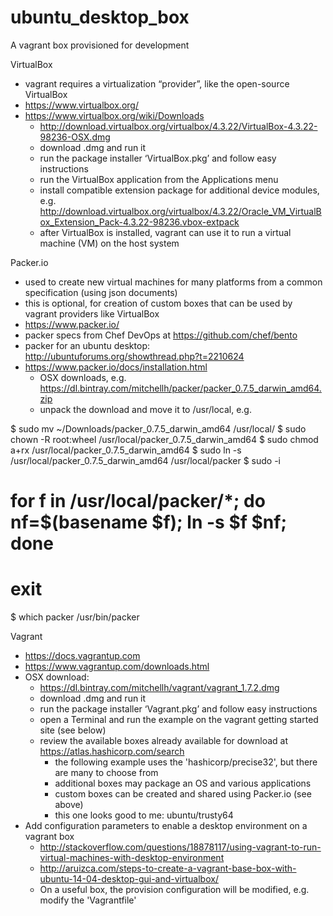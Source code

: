 # ubuntu_desktop_box
A vagrant box provisioned for development


VirtualBox
- vagrant requires a virtualization “provider”, like the open-source VirtualBox
- https://www.virtualbox.org/
- https://www.virtualbox.org/wiki/Downloads
  - http://download.virtualbox.org/virtualbox/4.3.22/VirtualBox-4.3.22-98236-OSX.dmg
  - download .dmg and run it
  - run the package installer ‘VirtualBox.pkg’ and follow easy instructions
  - run the VirtualBox application from the Applications menu
  - install compatible extension package for additional device modules, e.g.
     http://download.virtualbox.org/virtualbox/4.3.22/Oracle_VM_VirtualBox_Extension_Pack-4.3.22-98236.vbox-extpack
  - after VirtualBox is installed, vagrant can use it to run a virtual machine (VM) on the host system

Packer.io
- used to create new virtual machines for many platforms from a common specification (using json documents)
- this is optional, for creation of custom boxes that can be used by vagrant providers like VirtualBox
- https://www.packer.io/
- packer specs from Chef DevOps at https://github.com/chef/bento
- packer for an ubuntu desktop: http://ubuntuforums.org/showthread.php?t=2210624
- https://www.packer.io/docs/installation.html
  - OSX downloads, e.g. https://dl.bintray.com/mitchellh/packer/packer_0.7.5_darwin_amd64.zip
  - unpack the download and move it to /usr/local, e.g.

$ sudo mv ~/Downloads/packer_0.7.5_darwin_amd64 /usr/local/
$ sudo chown -R root:wheel /usr/local/packer_0.7.5_darwin_amd64
$ sudo chmod a+rx /usr/local/packer_0.7.5_darwin_amd64
$ sudo ln -s /usr/local/packer_0.7.5_darwin_amd64 /usr/local/packer
$ sudo -i
# for f in /usr/local/packer/*; do nf=$(basename $f); ln -s $f $nf; done
# exit
$ which packer
/usr/bin/packer



Vagrant
- https://docs.vagrantup.com
- https://www.vagrantup.com/downloads.html
- OSX download:
  - https://dl.bintray.com/mitchellh/vagrant/vagrant_1.7.2.dmg
  - download .dmg and run it
  - run the package installer ‘Vagrant.pkg’ and follow easy instructions
  - open a Terminal and run the example on the vagrant getting started site (see below)
  - review the available boxes already available for download at https://atlas.hashicorp.com/search
    - the following example uses the 'hashicorp/precise32', but there are many to choose from
    - additional boxes may package an OS and various applications
    - custom boxes can be created and shared using Packer.io (see above)
    - this one looks good to me: ubuntu/trusty64
- Add configuration parameters to enable a desktop environment on a vagrant box
  - http://stackoverflow.com/questions/18878117/using-vagrant-to-run-virtual-machines-with-desktop-environment
  - http://aruizca.com/steps-to-create-a-vagrant-base-box-with-ubuntu-14-04-desktop-gui-and-virtualbox/
  - On a useful box, the provision configuration will be modified, e.g. modify the 'Vagrantfile'

